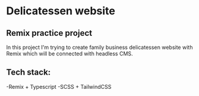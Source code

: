 # Delicatessen website

## Remix practice project

In this project I'm trying to create family business delicatessen website with Remix which will be connected with headless CMS.

## Tech stack:
-Remix + Typescript
-SCSS + TailwindCSS

